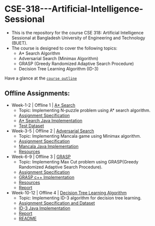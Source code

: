 # CSE-318---Artificial-Intelligence-Sessional

- This is the repository for the course CSE 318: Artificial Intelligence Sessional at Bangladesh University of Engineering and Technology (BUET). 
- The course is designed to cover the following topics:
    - A* Search Algorithm
    - Adversarial Search (Minimax Algorithm)
    - GRASP (Greedy Randomized Adaptive Search Procedure)
    - Decision Tree Learning Algorithm (ID-3)

Have a glance at the [`course outline`](/CSE318-plan-publish.pdf)

## Offline Assignments:
- Week-1-2 | Offline 1 | [A* Search](/1.%20A*%20Search%20|%20N%20puzzle/)
  - Topic: Implementing N-puzzle problem using A* search algorithm.
  - [Assignment Specification](/1.%20A*%20Search%20|%20N%20puzzle/Assignment1_N_puzzle.pdf)
  - [A* Search Java Implementation](/1.%20A*%20Search%20|%20N%20puzzle/A%20star%20Search/src/)
  - [Test Dataset](/1.%20A*%20Search%20|%20N%20puzzle/N%20Puzzle%20Test%20Cases/)
- Week-3-5 | Offline 2 | [Adversarial Search](/2.%20Adversarial%20Search%20|%20Mancala/)
    - Topic: Implementing Mancala game using Minimax algorithm.
    - [Assignment Specification](/2.%20Adversarial%20Search%20|%20Mancala/Mancala_Specifications.pdf)
    - [Mancala Java Implementation](/2.%20Adversarial%20Search%20|%20Mancala/Mancala_1905095/src/)
    - [Resources](/2.%20Adversarial%20Search%20|%20Mancala/Resources/)
- Week-6-9 | Offline 3 | [GRASP](/3.%20GRASP%20|%20Max%20Cut%20Problem/)
    - Topic: Implementing Max Cut problem using GRASP(Greedy Randomized Adaptive Search Procedure).
    - [Assignment Specification](/3.%20GRASP%20|%20Max%20Cut%20Problem//Assignment_03_Max_Cut.pdf)
    - [GRASP c++ Implementation](/3.%20GRASP%20|%20Max%20Cut%20Problem/1905095_GRASP/1905095.cpp)
    - [Resources](/3.%20GRASP%20|%20Max%20Cut%20Problem/Resources/)
    - [Report](/3.%20GRASP%20|%20Max%20Cut%20Problem/Report.pdf)
- Week-10-12 | Offline 4 | [Decision Tree Learning Algorithm](/4.%20Decision%20Tree%20Learning%20Algorithm%20|%20ID-3/)
    - Topic: Implementing ID-3 algorithm for decision tree learning.
    - [Assignment Specification and Dataset](/4.%20Decision%20Tree%20Learning%20Algorithm%20|%20ID-3/Specs%20and%20Dataset/)
    - [ID-3 Java Implementation](/4.%20Decision%20Tree%20Learning%20Algorithm%20|%20ID-3/Decision%20Tree%20Algorithm%20-%20ID-3/src/)
    - [Report](/4.%20Decision%20Tree%20Learning%20Algorithm%20|%20ID-3/1905095_Report.pdf)
    - [README](/4.%20Decision%20Tree%20Learning%20Algorithm%20|%20ID-3/README.md)
